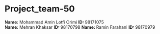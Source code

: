 # Project_team-50
<b>Name: </b> Mohammad Amin Lotfi Orimi     <b>ID: </b> 98171075
</br>
<b>Name: </b> Mehran Khaksar     <b>ID: </b> 98170798
<b>Name: </b> Ramin Farahani    <b>ID: </b> 98170979
